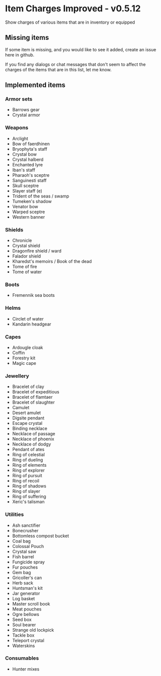 # Item Charges Improved - v0.5.12

Show charges of various items that are in inventory or equipped

## Missing items

If some item is missing, and you would like to see it added, create an issue here in github.

If you find any dialogs or chat messages that don't seem to affect the charges of the items that are in this list, let me know.

## Implemented items

### Armor sets

- Barrows gear
- Crystal armor

### Weapons

- Arclight
- Bow of faerdhinen
- Bryophyta's staff
- Crystal bow
- Crystal halberd
- Enchanted lyre
- Iban's staff
- Pharaoh's sceptre
- Sanguinesti staff
- Skull sceptre
- Slayer staff (e)
- Trident of the seas / swamp
- Tumeken's shadow
- Venator bow
- Warped sceptre
- Western banner

### Shields

- Chronicle
- Crystal shield
- Dragonfire shield / ward
- Falador shield
- Kharedst's memoirs / Book of the dead
- Tome of fire
- Tome of water

### Boots
- Fremennik sea boots

### Helms

- Circlet of water
- Kandarin headgear

### Capes

- Ardougle cloak
- Coffin
- Forestry kit
- Magic cape

### Jewellery

- Bracelet of clay
- Bracelet of expeditious
- Bracelet of flamtaer
- Bracelet of slaughter
- Camulet
- Desert amulet
- Digsite pendant
- Escape crystal
- Binding necklace
- Necklace of passage
- Necklace of phoenix
- Necklace of dodgy
- Pendant of ates
- Ring of celestial
- Ring of dueling
- Ring of elements
- Ring of explorer
- Ring of pursuit
- Ring of recoil
- Ring of shadows
- Ring of slayer
- Ring of suffering
- Xeric's talisman

### Utilities

- Ash sanctifier
- Bonecrusher
- Bottomless compost bucket
- Coal bag
- Colossal Pouch
- Crystal saw
- Fish barrel
- Fungicide spray
- Fur pouches
- Gem bag
- Gricoller's can
- Herb sack
- Huntsman's kit
- Jar generator
- Log basket
- Master scroll book
- Meat pouches
- Ogre bellows
- Seed box
- Soul bearer
- Strange old lockpick
- Tackle box
- Teleport crystal
- Waterskins

### Consumables
- Hunter mixes